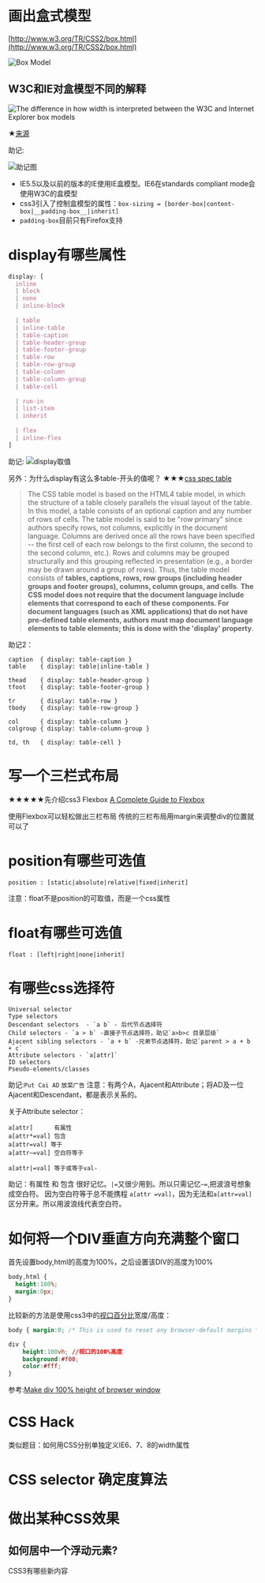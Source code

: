 画出盒式模型
============
[http://www.w3.org/TR/CSS2/box.html](http://www.w3.org/TR/CSS2/box.html)

![Box Model](http://www.w3.org/TR/CSS2/images/boxdim.png)

W3C和IE对盒模型不同的解释
----
![The difference in how width is interpreted between the W3C and Internet Explorer box models](http://upload.wikimedia.org/wikipedia/commons/6/64/W3C_and_Internet_Explorer_box_models.svg)

★[来源]([http://en.wikipedia.org/wiki/Internet_Explorer_box_model_bug)

助记:

![助记图](box-model.png)

- IE5.5以及以前的版本的IE使用IE盒模型。IE6在standards compliant mode会使用W3C的盒模型
- css3引入了控制盒模型的属性：`box-sizing = [border-box|content-box|__padding-box__|inherit]`
- `padding-box`目前只有Firefox支持

display有哪些属性
=================

```css
display: [
  inline
  | block
  | none
  | inline-block
  
  | table
  | inline-table
  | table-caption
  | table-header-group
  | table-footer-group
  | table-row
  | table-row-group
  | table-column
  | table-column-group
  | table-cell
  
  | run-in
  | list-item
  | inherit
  
  | flex
  | inline-flex
]
```

助记: ![display取值](display-values.png)

另外：为什么display有这么多table-开头的值呢？
★★★[css spec table](http://www.w3.org/TR/CSS21/tables.html#table-display)

> The CSS table model is based on the HTML4 table model, in which the structure of a table closely parallels the visual layout of the table. In this model, a table consists of an optional caption and any number of rows of cells. The table model is said to be "row primary" since authors specify rows, not columns, explicitly in the document language. Columns are derived once all the rows have been specified -- the first cell of each row belongs to the first column, the second to the second column, etc.). Rows and columns may be grouped structurally and this grouping reflected in presentation (e.g., a border may be drawn around a group of rows).
Thus, the table model consists of **tables, captions, rows, row groups (including header groups and footer groups), columns, column groups, and cells**.
**The CSS model does not require that the document language include elements that correspond to each of these components. For document languages (such as XML applications) that do not have pre-defined table elements, authors must map document language elements to table elements; this is done with the 'display' property**. 

助记2：
```
caption  { display: table-caption }
table    { display: table|inline-table }

thead    { display: table-header-group }
tfoot    { display: table-footer-group }

tr       { display: table-row }
tbody    { display: table-row-group }

col      { display: table-column }
colgroup { display: table-column-group }

td, th   { display: table-cell }

```


写一个三栏式布局
================

★★★★★先介绍css3 Flexbox
[A Complete Guide to Flexbox](http://css-tricks.com/snippets/css/a-guide-to-flexbox/)

使用Flexbox可以轻松做出三栏布局
传统的三栏布局用margin来调整div的位置就可以了


position有哪些可选值
==================

`position : [static|absolute|relative|fixed|inherit]`

注意：float不是position的可取值，而是一个css属性

float有哪些可选值
=================

`float : [left|right|none|inherit]`

有哪些css选择符
===============
```
Universal selector
Type selectors
Descendant selectors  - `a b` - 后代节点选择符
Child selectors - `a > b` -直接子节点选择符，助记`a>b>c 目录层级`
Ajacent sibling selectors - `a + b` -兄弟节点选择符，助记`parent > a + b + c`
Attribute selectors - `a[attr]`
ID selectors
Pseudo-elements/classes
```

助记:`Put Cai AD` `放菜广告`
注意：有两个A，Ajacent和Attribute；将AD及一位Ajacent和Descendant，都是表示关系的。

关于Attribute selector：
```
a[attr]      有属性
a[attr*=val] 包含
a[attr=val] 等于
a[attr~=val] 空白符等于

a[attr|=val] 等于或等于val-
```
助记：有属性 和 包含 很好记忆。`|=`又很少用到。所以只需记忆`~=`,把波浪号想象成空白符。
因为空白符等于总不能携程 `a[attr =val]`，因为无法和`a[attr=val]`区分开来。所以用波浪线代表空白符。

如何将一个DIV垂直方向充满整个窗口
=================================

首先设置body,html的高度为100%，之后设置该DIV的高度为100%
```css
body,html {
  height:100%;
  margin:0px;
}
```

比较新的方法是使用css3中的[视口百分比](http://www.w3.org/TR/css3-values/#viewport-relative-lengths)宽度/高度：

```css
body { margin:0; /* This is used to reset any browser-default margins */ }

div {
    height:100vh; //视口的100%高度
    background:#f00;
    color:#fff;
}
```

参考:[Make div 100% height of browser window](http://stackoverflow.com/questions/1575141/make-div-100-height-of-browser-window)


CSS Hack
========

类似题目：如何用CSS分别单独定义IE6、7、8的width属性


CSS selector 确定度算法
======================


做出某种CSS效果
===============

如何居中一个浮动元素?
---------------------


CSS3有哪些新内容
